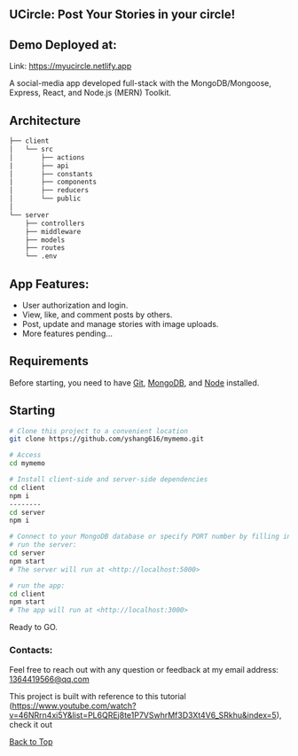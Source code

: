 ## UCircle: Post Your Stories in your circle!
## Demo Deployed at:
Link: https://myucircle.netlify.app

A social-media app developed full-stack with the MongoDB/Mongoose, Express, React, and Node.js (MERN) Toolkit.

## Architecture
```txt
├── client
│   └── src
│       ├── actions
|       ├── api
│       ├── constants
|       ├── components
│       ├── reducers
│       └── public
│    
└── server
    ├── controllers
    ├── middleware
    ├── models
    ├── routes
    └── .env
```

## App Features:
 - User authorization and login.
 - View, like, and comment posts by others.
 - Post, update and manage stories with image uploads.
 - More features pending...

 ## Requirements

Before starting, you need to have [Git](https://git-scm.com), [MongoDB](https://docs.mongodb.com/), and [Node](https://nodejs.org/en/) installed.

## Starting

```bash
# Clone this project to a convenient location
git clone https://github.com/yshang616/mymemo.git

# Access
cd mymemo

# Install client-side and server-side dependencies
cd client
npm i
--------
cd server
npm i

# Connect to your MongoDB database or specify PORT number by filling in the URL in the .env file
# run the server:
cd server
npm start
# The server will run at <http://localhost:5000>

# run the app:
cd client
npm start
# The app will run at <http://localhost:3000>
```
Ready to GO.

### Contacts:
Feel free to reach out with any question or feedback at my email address: 1364419566@qq.com

This project is built with reference to this tutorial (https://www.youtube.com/watch?v=46NRrn4xi5Y&list=PL6QREj8te1P7VSwhrMf3D3Xt4V6_SRkhu&index=5), check it out

<a href="#top">Back to Top</a>
